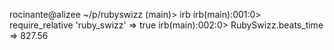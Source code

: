 rocinante@alizee ~/p/rubyswizz (main)> irb
irb(main):001:0> require_relative 'ruby_swizz'
=> true
irb(main):002:0> RubySwizz.beats_time
=> 827.56
